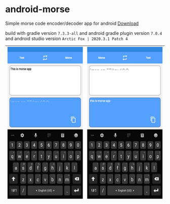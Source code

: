 # android-morse

Simple morse code encoder/decoder app for android [Download](https://github.com/theshoqanebi/android-morse/releases/download/v1.0/app-release.apk)

build with gradle version `7.3.3-all` and android gradle plugin version `7.0.4` and android studio version `Arctic Fox | 2020.3.1 Patch 4`

| <img src="screenshots/Screenshot_1.jpg" alt="Screenshot 1" style="height: 480px; width:270px;"/> |  <img src="screenshots/Screenshot_2.jpg" alt="Screenshot 2" style="height: 480px; width:270px;"/> |
| ---------------------------------------------- | -------------------------------------------- |

